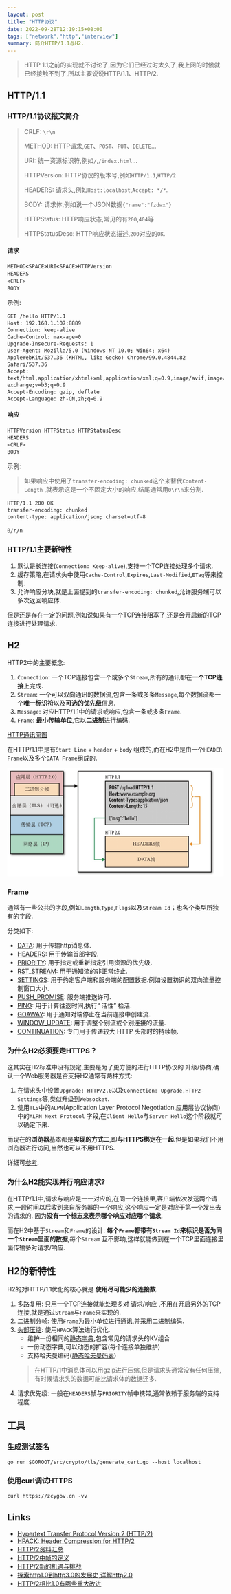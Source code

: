 ```yaml
---
layout: post
title: "HTTP协议"
date: 2022-09-28T12:19:15+08:00
tags: ["network","http","interview"]
summary: 简介HTTP/1.1与H2.
---
```


> HTTP 1.1之前的实现就不讨论了,因为它们已经过时太久了,我上网的时候就已经接触不到了,所以主要说说HTTP/1.1、HTTP/2.

## HTTP/1.1

### HTTP/1.1协议报文简介

> CRLF: `\r\n`
>
> METHOD: HTTP请求,`GET`、`POST`、`PUT`、`DELETE`...
>
> URI: 统一资源标识符,例如`/`,`/index.html`...
>
> HTTPVersion: HTTP协议的版本号,例如`HTTP/1.1`,`HTTP/2`
>
> HEADERS: 请求头,例如`Host:localhost`,`Accept: */*`.
>
> BODY: 请求体,例如说一个JSON数据`{"name":"fzdwx"}`
>
> HTTPStatus: HTTP响应状态,常见的有`200`,`404`等
>
> HTTPStatusDesc: HTTP响应状态描述,`200`对应的`OK`.

#### 请求

```txt
METHOD<SPACE>URI<SPACE>HTTPVersion
HEADERS
<CRLF>
BODY
```

示例:

```http
GET /hello HTTP/1.1
Host: 192.168.1.107:8889
Connection: keep-alive
Cache-Control: max-age=0
Upgrade-Insecure-Requests: 1
User-Agent: Mozilla/5.0 (Windows NT 10.0; Win64; x64) AppleWebKit/537.36 (KHTML, like Gecko) Chrome/99.0.4844.82 Safari/537.36
Accept: text/html,application/xhtml+xml,application/xml;q=0.9,image/avif,image/webp,image/apng,*/*;q=0.8,application/signed-exchange;v=b3;q=0.9
Accept-Encoding: gzip, deflate
Accept-Language: zh-CN,zh;q=0.9
```

#### 响应

```txt
HTTPVersion HTTPStatus HTTPStatusDesc
HEADERS
<CRLF>
BODY
```

示例:

> 如果响应中使用了`transfer-encoding: chunked`这个来替代`Content-Length`
> ,就表示这是一个不固定大小的响应,结尾通常用`0\r\n`来分割.

```http
HTTP/1.1 200 OK
transfer-encoding: chunked
content-type: application/json; charset=utf-8

0/r/n
```

### HTTP/1.1主要新特性

1. 默认是长连接(`Connection: Keep-alive`),支持一个TCP连接处理多个请求.
2. 缓存策略,在请求头中使用`Cache-Control`,`Expires`,`Last-Modified`,`ETag`等来控制.
3. 允许响应分块,就是上面提到的`transfer-encoding: chunked`,允许服务端可以多次返回响应体.

但是还是存在一定的问题,例如说如果有一个TCP连接阻塞了,还是会开启新的TCP连接进行处理请求.

## H2

HTTP2中的主要概念:

1. `Connection`: 一个TCP连接包含一个或多个`Stream`,所有的通讯都在**一个TCP连接**上完成.
2. `Stream`: 一个可以双向通讯的数据流,包含一条或多条`Message`,每个数据流都一个**唯一标识符**以及**可选的优先级**信息.
3. `Message`: 对应HTTP/1.1中的请求或响应,包含一条或多条`Frame`.
4. `Frame`: **最小传输单位**,它以**二进制**进行编码.

[HTTP通讯简图](/images/1.png)

在HTTP/1.1中是有`Start Line` + `header` + `body` 组成的,而在H2中是由一个`HEADER Frame`以及多个`DATA Frame`组成的.

![HTTP/1.1与H2报文组成的区别](/images/2.png)

### Frame

通常有一些公共的字段,例如`Length`,`Type`,`Flags`以及`Stream Id`；也各个类型所独有的字段.

分类如下:

- [DATA](https://halfrost.com/http2-http-frames-definitions/#toc-0): 用于传输http消息体.
- [HEADERS](https://halfrost.com/http2-http-frames-definitions/#toc-1): 用于传输首部字段.
- [PRIORITY](https://halfrost.com/http2-http-frames-definitions/#toc-2): 用于指定或重新指定引用资源的优先级.
- [RST_STREAM](https://halfrost.com/http2-http-frames-definitions/#toc-3): 用于通知流的非正常终止.
- [SETTINGS](https://halfrost.com/http2-http-frames-definitions/#toc-4): 用于约定客户端和服务端的配置数据.例如设置初识的双向流量控制窗口大小.
- [PUSH_PROMISE](https://halfrost.com/http2-http-frames-definitions/#toc-9): 服务端推送许可.
- [PING](https://halfrost.com/http2-http-frames-definitions/#toc-10): 用于计算往返时间,执行“ 活性” 检活.
- [GOAWAY](https://halfrost.com/http2-http-frames-definitions/#toc-11): 用于通知对端停止在当前连接中创建流.
- [WINDOW_UPDATE](https://halfrost.com/http2-http-frames-definitions/#toc-12): 用于调整个别流或个别连接的流量.
- [CONTINUATION](https://halfrost.com/http2-http-frames-definitions/#toc-17): 专门用于传递较大 HTTP 头部时的持续帧.

### 为什么H2必须要走HTTPS？

这其实在H2标准中没有规定,主要是为了更方便的进行HTTP协议的 升级/协商,确认一个Web服务器是否支持H2通常有两种方式:

1. 在请求头中设置`Upgrade: HTTP/2.0`以及`Connection: Upgrade,HTTP2-Settings`等,类似升级到`Websocket`.
2. 使用`TLS`中的`ALPN`(Application Layer Protocol Negotiation,应用层协议协商)中的`ALPN Next Protocol`
   字段,在`Client Hello`与`Server Hello`这个阶段就可以确定下来.

而现在的**浏览器**基本都是**实现的方式二**,即**与HTTPS绑定在一起**.但是如果我们不用浏览器进行访问,当然也可以不用HTTPS.

详细可[参考](https://imququ.com/post/protocol-negotiation-in-http2.html).

### 为什么H2能实现并行响应请求?

在HTTP/1.1中,请求与响应是一一对应的,在同一个连接里,客户端依次发送两个请求,一段时间以后收到来自服务器的一个响应,这个响应一定是对应于第一个发出去的请求的.
因为**没有一个标志来表示哪个响应对应哪个请求**.

而在H2中基于`Stream`和`Frame`的设计: **每个`Frame`都带有`Stream Id`来标识是否为同一个`Stream`里面的数据**,每个`Stream`
互不影响,这样就能做到在一个TCP里面连接里面传输多对请求/响应.

## H2的新特性

H2的对HTTP/1.1优化的核心就是 **使用尽可能少的连接数**.

1. 多路复用: 只用一个TCP连接就能处理多对 请求/响应 ,不用在开启另外的TCP连接,就是通过`Stream`与`Frame`来实现的.
2. 二进制分帧: 使用`Frame`为最小单位进行通讯,并采用二进制编码.
3. [头部压缩](https://juejin.cn/post/7133238781452222472): 使用`HPACK`算法进行优化.
    - 维护一份相同的[静态字典](https://httpwg.org/specs/rfc7541.html#static.table.definition),包含常见的请求头的KV组合
    - 一份动态字典,可以动态的扩容(每个连接单独维护)
    - 支持哈夫曼编码([静态哈夫曼码表](https://httpwg.org/specs/rfc7541.html#huffman.code))
   > 在HTTP/1中消息体可以用gzip进行压缩,但是请求头通常没有任何压缩,有时候请求头的数据可能比请求体的数据还多.
4. 请求优先级: 一般在`HEADERS`帧与`PRIORITY`帧中携带,通常依赖于服务端的支持程度.

## 工具

### 生成测试签名

```shell
go run $GOROOT/src/crypto/tls/generate_cert.go --host localhost
```

### 使用curl调试HTTPS

```shell
curl https://zcygov.cn -vv
```

## Links

- [Hypertext Transfer Protocol Version 2 (HTTP/2)](https://httpwg.org/specs/rfc7540.html)
- [HPACK: Header Compression for HTTP/2](https://httpwg.org/specs/rfc7541.html)
- [HTTP/2资料汇总](https://imququ.com/post/http2-resource.html)
- [HTTP/2中帧的定义](https://halfrost.com/http2-http-frames-definitions/)
- [HTTP/2新的机遇与挑战](https://www.dropbox.com/s/4duv6cqrhud4qzw/HTTP2%EF%BC%9A%E6%96%B0%E7%9A%84%E6%9C%BA%E9%81%87%E4%B8%8E%E6%8C%91%E6%88%98.pdf?dl=0)
- [探索http1.0到http3.0的发展史,详解http2.0](https://zhuanlan.zhihu.com/p/566351358)
- [HTTP/2相比1.0有哪些重大改进](https://www.zhihu.com/question/34074946/answer/2264788574)
